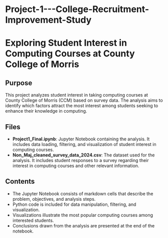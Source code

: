 # Project-1---College-Recruitment-Improvement-Study
# Exploring Student Interest in Computing Courses at County College of Morris

## Purpose
This project analyzes student interest in taking computing courses at County College of Morris (CCM) based on survey data. The analysis aims to identify which factors attract the most interest among students seeking to enhance their knowledge in computing.

## Files
- **Project1_Final.ipynb**: Jupyter Notebook containing the analysis. It includes data loading, filtering, and visualization of student interest in computing courses.
- **Non_Maj_cleaned_survey_data_2024.csv**: The dataset used for the analysis. It includes student responses to a survey regarding their interest in computing courses and other relevant information.

## Contents
- The Jupyter Notebook consists of markdown cells that describe the problem, objectives, and analysis steps.
- Python code is included for data manipulation, filtering, and visualization.
- Visualizations illustrate the most popular computing courses among interested students.
- Conclusions drawn from the analysis are presented at the end of the notebook.
